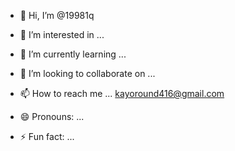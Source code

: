 - 👋 Hi, I’m @19981q
- 👀 I’m interested in ...
- 🌱 I’m currently learning ...
- 💞️ I’m looking to collaborate on ...
- 📫 How to reach me ... kayoround416@gmail.com
  
- 😄 Pronouns: ...
- ⚡ Fun fact: ...

<!---
19981q/19981q is a ✨ special ✨ repository because its `README.md` (this file) appears on your GitHub profile.
You can click the Preview link to take a look at your changes.
--->
